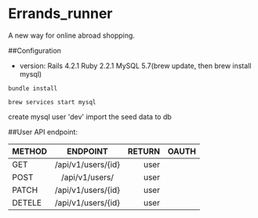 # Errands_runner

A new way for online abroad shopping.

##Configuration

- version:
Rails 4.2.1
Ruby 2.2.1
MySQL 5.7(brew update, then brew install mysql)

```
bundle install
```
```
brew services start mysql 
```

create mysql user 'dev'
import the seed data to db


##User API endpoint:

| METHOD| ENDPOINT           | RETURN | OAUTH |
| ------|:------------------:| -----: | -----:|
| GET   | /api/v1/users/{id} | user   |       |
| POST  | /api/v1/users/     | user   |       |
| PATCH | /api/v1/users/{id} | user   |       |
| DETELE| /api/v1/users/{id} | user   |       |

